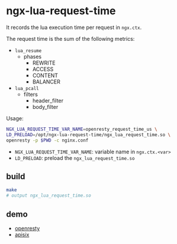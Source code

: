 # ngx-lua-request-time

It records the lua execution time per request in `ngx.ctx`.

The request time is the sum of the following metrics:

* `lua_resume`
  * phases
    * REWRITE
    * ACCESS
    * CONTENT
    * BALANCER
* `lua_pcall`
  * filters
    * header_filter
    * body_filter

Usage:

```bash
NGX_LUA_REQUEST_TIME_VAR_NAME=openresty_request_time_us \
LD_PRELOAD=/opt/ngx-lua-request-time/ngx_lua_request_time.so \
openresty -p $PWD -c nginx.conf
```

* `NGX_LUA_REQUEST_TIME_VAR_NAME`: variable name in `ngx.ctx.<var>`
* `LD_PRELOAD`: preload the `ngx_lua_request_time.so`

## build

```bash
make
# output ngx_lua_request_time.so
```

## demo

* [openresty](https://github.com/kingluo/ngx-lua-request-time/tree/main/demo/openresty)
* [apisix](https://github.com/kingluo/ngx-lua-request-time/tree/main/demo/apisix)
